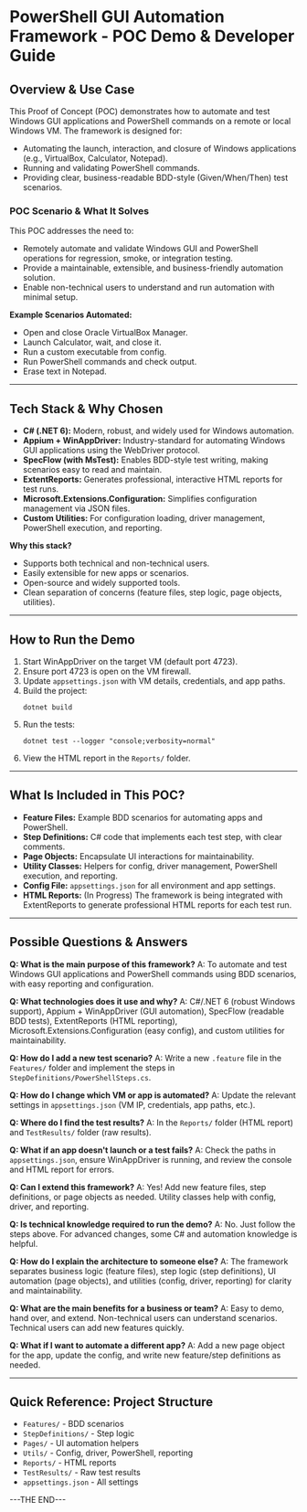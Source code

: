 

# PowerShell GUI Automation Framework - POC Demo & Developer Guide

## Overview & Use Case
This Proof of Concept (POC) demonstrates how to automate and test Windows GUI applications and PowerShell commands on a remote or local Windows VM. The framework is designed for:
- Automating the launch, interaction, and closure of Windows applications (e.g., VirtualBox, Calculator, Notepad).
- Running and validating PowerShell commands.
- Providing clear, business-readable BDD-style (Given/When/Then) test scenarios.


### POC Scenario & What It Solves
This POC addresses the need to:
- Remotely automate and validate Windows GUI and PowerShell operations for regression, smoke, or integration testing.
- Provide a maintainable, extensible, and business-friendly automation solution.
- Enable non-technical users to understand and run automation with minimal setup.

**Example Scenarios Automated:**
- Open and close Oracle VirtualBox Manager.
- Launch Calculator, wait, and close it.
- Run a custom executable from config.
- Run PowerShell commands and check output.
- Erase text in Notepad.

---

## Tech Stack & Why Chosen
- **C# (.NET 6):** Modern, robust, and widely used for Windows automation.
- **Appium + WinAppDriver:** Industry-standard for automating Windows GUI applications using the WebDriver protocol.
- **SpecFlow (with MsTest):** Enables BDD-style test writing, making scenarios easy to read and maintain.
- **ExtentReports:** Generates professional, interactive HTML reports for test runs.
- **Microsoft.Extensions.Configuration:** Simplifies configuration management via JSON files.
- **Custom Utilities:** For configuration loading, driver management, PowerShell execution, and reporting.

**Why this stack?**
- Supports both technical and non-technical users.
- Easily extensible for new apps or scenarios.
- Open-source and widely supported tools.
- Clean separation of concerns (feature files, step logic, page objects, utilities).

---

## How to Run the Demo
1. Start WinAppDriver on the target VM (default port 4723).
2. Ensure port 4723 is open on the VM firewall.
3. Update `appsettings.json` with VM details, credentials, and app paths.
4. Build the project:
   ```
   dotnet build
   ```
5. Run the tests:
   ```
   dotnet test --logger "console;verbosity=normal"
   ```
6. View the HTML report in the `Reports/` folder.

---

## What Is Included in This POC?
- **Feature Files:** Example BDD scenarios for automating apps and PowerShell.
- **Step Definitions:** C# code that implements each test step, with clear comments.
- **Page Objects:** Encapsulate UI interactions for maintainability.
- **Utility Classes:** Helpers for config, driver management, PowerShell execution, and reporting.
- **Config File:** `appsettings.json` for all environment and app settings.
- **HTML Reports:** (In Progress) The framework is being integrated with ExtentReports to generate professional HTML reports for each test run.

---

## Possible Questions & Answers

**Q: What is the main purpose of this framework?**
A: To automate and test Windows GUI applications and PowerShell commands using BDD scenarios, with easy reporting and configuration.

**Q: What technologies does it use and why?**
A: C#/.NET 6 (robust Windows support), Appium + WinAppDriver (GUI automation), SpecFlow (readable BDD tests), ExtentReports (HTML reporting), Microsoft.Extensions.Configuration (easy config), and custom utilities for maintainability.

**Q: How do I add a new test scenario?**
A: Write a new `.feature` file in the `Features/` folder and implement the steps in `StepDefinitions/PowerShellSteps.cs`.

**Q: How do I change which VM or app is automated?**
A: Update the relevant settings in `appsettings.json` (VM IP, credentials, app paths, etc.).

**Q: Where do I find the test results?**
A: In the `Reports/` folder (HTML report) and `TestResults/` folder (raw results).

**Q: What if an app doesn't launch or a test fails?**
A: Check the paths in `appsettings.json`, ensure WinAppDriver is running, and review the console and HTML report for errors.

**Q: Can I extend this framework?**
A: Yes! Add new feature files, step definitions, or page objects as needed. Utility classes help with config, driver, and reporting.

**Q: Is technical knowledge required to run the demo?**
A: No. Just follow the steps above. For advanced changes, some C# and automation knowledge is helpful.

**Q: How do I explain the architecture to someone else?**
A: The framework separates business logic (feature files), step logic (step definitions), UI automation (page objects), and utilities (config, driver, reporting) for clarity and maintainability.

**Q: What are the main benefits for a business or team?**
A: Easy to demo, hand over, and extend. Non-technical users can understand scenarios. Technical users can add new features quickly.

**Q: What if I want to automate a different app?**
A: Add a new page object for the app, update the config, and write new feature/step definitions as needed.

---

## Quick Reference: Project Structure
- `Features/` - BDD scenarios
- `StepDefinitions/` - Step logic
- `Pages/` - UI automation helpers
- `Utils/` - Config, driver, PowerShell, reporting
- `Reports/` - HTML reports
- `TestResults/` - Raw test results
- `appsettings.json` - All settings

---THE END---

